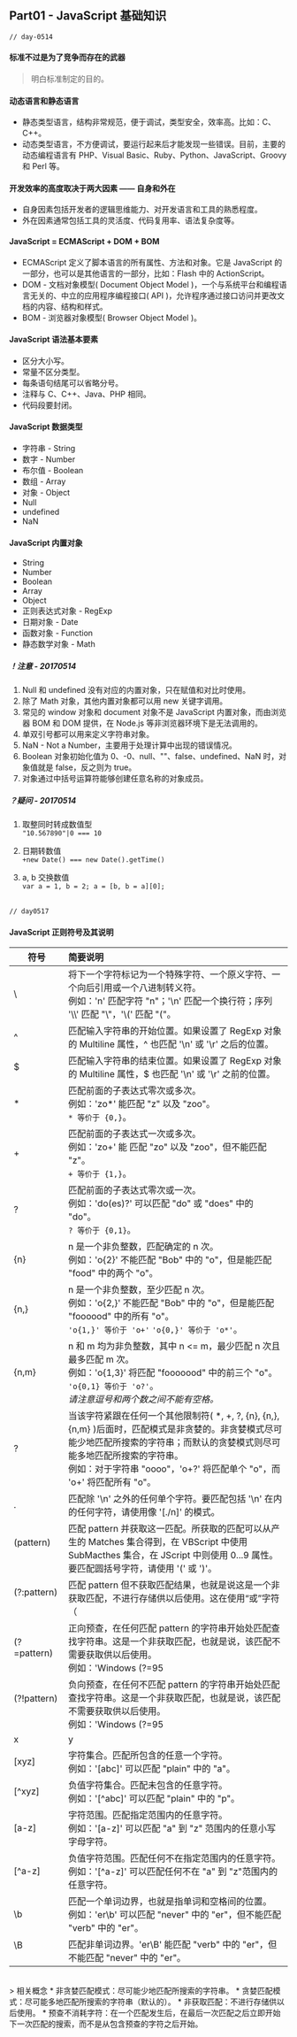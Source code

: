 ## Part01 - JavaScript 基础知识 ##

`// day-0514`

#### 标准不过是为了竞争而存在的武器 ####
> 明白标准制定的目的。

#### 动态语言和静态语言 ####
* 静态类型语言，结构非常规范，便于调试，类型安全，效率高。比如：C、C++。
* 动态类型语言，不方便调试，要运行起来后才能发现一些错误。目前，主要的动态编程语言有 PHP、Visual Basic、Ruby、Python、JavaScript、Groovy 和 Perl 等。

#### 开发效率的高度取决于两大因素 —— 自身和外在 ####
* 自身因素包括开发者的逻辑思维能力、对开发语言和工具的熟悉程度。
* 外在因素通常包括工具的灵活度、代码复用率、语法复杂度等。

#### JavaScript = ECMAScript + DOM + BOM ####
* ECMAScript 定义了脚本语言的所有属性、方法和对象。它是 JavaScript 的一部分，也可以是其他语言的一部分，比如：Flash 中的 ActionScript。
* DOM - 文档对象模型( Document Object Model )，一个与系统平台和编程语言无关的、中立的应用程序编程接口( API )，允许程序通过接口访问并更改文档的内容、结构和样式。
* BOM - 浏览器对象模型( Browser Object Model )。

#### JavaScript 语法基本要素 ####
* 区分大小写。
* 常量不区分类型。
* 每条语句结尾可以省略分号。
* 注释与 C、C++、Java、PHP 相同。
* 代码段要封闭。

#### JavaScript 数据类型 ####
* 字符串 - String
* 数字 - Number
* 布尔值 - Boolean
* 数组 - Array
* 对象 - Object
* Null
* undefined
* NaN

#### JavaScript 内置对象 ####
* String
* Number
* Boolean
* Array
* Object
* 正则表达式对象 - RegExp
* 日期对象 - Date
* 函数对象 - Function
* 静态数学对象 - Math

##### ！注意 - 20170514 #####
1. Null 和 undefined 没有对应的内置对象，只在赋值和对比时使用。
2. 除了 Math 对象，其他内置对象都可以用 new 关键字调用。
3. 常见的 window 对象和 document 对象不是 JavaScript 内置对象，而由浏览器 BOM 和 DOM 提供，在 Node.js 等非浏览器环境下是无法调用的。
4. 单双引号都可以用来定义字符串对象。
5. NaN - Not a Number，主要用于处理计算中出现的错误情况。
6. Boolean 对象初始化值为 0、-0、null、""、false、undefined、NaN 时，对象值就是 false，反之则为 true。
7. 对象通过中括号运算符能够创建任意名称的对象成员。

##### ？疑问 - 20170514 #####
1. 取整同时转成数值型
<br> `"10.567890"|0 === 10`

2. 日期转数值
<br> `+new Date() === new Date().getTime()`

3. a, b 交换数值
<br> `var a = 1, b = 2; a = [b, b = a][0];`

<br> `// day0517`

#### JavaScript 正则符号及其说明 ####
| 符号                 | 简要说明              |
| -------------------- |:-------------------- |
| \                    | 将下一个字符标记为一个特殊字符、一个原义字符、一个向后引用或一个八进制转义符。<br>例如：'n' 匹配字符 "n"；'\n' 匹配一个换行符；序列 '\\\\' 匹配 "\\"，'\\(' 匹配 "("。 |
| ^                    | 匹配输入字符串的开始位置。如果设置了 RegExp 对象的 Multiline 属性，^ 也匹配 '\n' 或 '\r' 之后的位置。 |
| $                    | 匹配输入字符串的结束位置。如果设置了 RegExp 对象的 Multiline 属性，$ 也匹配 '\n' 或 '\r' 之前的位置。 |
| *                    | 匹配前面的子表达式零次或多次。<br>例如：'zo\*' 能匹配 "z" 以及 "zoo"。<br>`* 等价于 {0,}`。 |
| +                    | 匹配前面的子表达式一次或多次。<br>例如：'zo+' 能 匹配 "zo" 以及 "zoo"，但不能匹配 "z"。<br>`+ 等价于 {1,}`。 |
| ?                    | 匹配前面的子表达式零次或一次。<br>例如：'do(es)?' 可以匹配 "do" 或 "does" 中的 "do"。<br>`? 等价于 {0,1}`。 |
| {n}                  | n 是一个非负整数，匹配确定的 n 次。<br>例如：'o{2}' 不能匹配 "Bob" 中的 "o"，但是能匹配 "food" 中的两个 "o"。 |
| {n,}                 | n 是一个非负整数，至少匹配 n 次。<br>例如：'o{2,}' 不能匹配 "Bob" 中的 "o"，但是能匹配 "foooood" 中的所有 "o"。<br>`'o{1,}' 等价于 'o+'` `'o{0,}' 等价于 'o*'`。 |
| {n,m}                | n 和 m 均为非负整数，其中 n <= m，最少匹配 n 次且最多匹配 m 次。<br>例如：'o{1,3}' 将匹配 "fooooood" 中的前三个 "o"。<br>`'o{0,1} 等价于 'o?'`。<br>_请注意逗号和两个数之间不能有空格。_ |
| ?                    | 当该字符紧跟在任何一个其他限制符( *, +, ?, {n}, {n,}, {n,m} )后面时，匹配模式是非贪婪的。非贪婪模式尽可能少地匹配所搜索的字符串；而默认的贪婪模式则尽可能多地匹配所搜索的字符串。<br>例如：对于字符串 "oooo"，'o+?' 将匹配单个 "o"，而 'o+' 将匹配所有 "o"。 |
| .                    | 匹配除 '\n' 之外的任何单个字符。要匹配包括 '\n' 在内的任何字符，请使用像 '[./n]' 的模式。 |
| (pattern)            | 匹配 pattern 并获取这一匹配。所获取的匹配可以从产生的 Matches 集合得到，在 VBScript 中使用 SubMacthes 集合，在 JScript 中则使用 $0...$9 属性。要匹配圆括号字符，请使用 '\(' 或 '\)'。 |
| (?:pattern)          | 匹配 pattern 但不获取匹配结果，也就是说这是一个非获取匹配，不进行存储供以后使用。这在使用“或”字符（|）来组合一个模式的各个部分时很有用。<br>例如：'industr(?:y|ies)' 就是一个比 'industry|industries' 更简略的表达式。 |
| (?=pattern)          | 正向预查，在任何匹配 pattern 的字符串开始处匹配查找字符串。这是一个非获取匹配，也就是说，该匹配不需要获取供以后使用。<br>例如：'Windows (?=95|98|NT|2003)' 能匹配 "Windows 2003" 中的 "Windows"，但不能匹配 "Windows 7" 中的 "Windwos"。预查不消耗字符，也就是说，在一个匹配发生后，在最后一次匹配之后立即开始下一次匹配的搜索，而不是从包含预查的字符之后开始。 |
| (?!pattern)          | 负向预查，在任何不匹配 pattern 的字符串开始处匹配查找字符串。这是一个非获取匹配，也就是说，该匹配不需要获取供以后使用。<br>例如：'Windows (?=95|98|NT|2003)' 能匹配 "Windows 7" 中的 "Windows"，但不能匹配 "Windows 2003" 中的 "Windwos"。预查不消耗字符，也就是说，在一个匹配发生后，在最后一次匹配之后立即开始下一次匹配的搜索，而不是从包含预查的字符之后开始。 |
| x|y                  | 匹配 x 或 y。<br>例如：'z|food' 能匹配 "z" 或 "food"。'(z|f)ood' 则匹配 "zood" 或 "food"。 |
| [xyz]                | 字符集合。匹配所包含的任意一个字符。<br>例如：'[abc]' 可以匹配 "plain" 中的 "a"。 |
| [^xyz]               | 负值字符集合。匹配未包含的任意字符。<br>例如：'[^abc]' 可以匹配 "plain" 中的 "p"。 |
| [a-z]                | 字符范围。匹配指定范围内的任意字符。<br>例如：'[a-z]' 可以匹配 "a" 到 "z" 范围内的任意小写字母字符。 |
| [^a-z]               | 负值字符范围。匹配任何不在指定范围内的任意字符。<br>例如：'[^a-z]' 可以匹配任何不在 "a" 到 "z"范围内的任意字符。 |
| \b                   | 匹配一个单词边界，也就是指单词和空格间的位置。<br>例如：'er\b' 可以匹配 "never" 中的 "er"，但不能匹配 "verb" 中的 "er"。 |
| \B                   | 匹配非单词边界。'er\B' 能匹配 "verb" 中的 "er"，但不能匹配 "never" 中的 "er"。 |

<br>
> 相关概念
* 非贪婪匹配模式：尽可能少地匹配所搜索的字符串。
* 贪婪匹配模式：尽可能多地匹配所搜索的字符串（默认的）。
* 非获取匹配：不进行存储供以后使用。
* 预查不消耗字符：在一个匹配发生后，在最后一次匹配之后立即开始下一次匹配的搜索，而不是从包含预查的字符之后开始。

